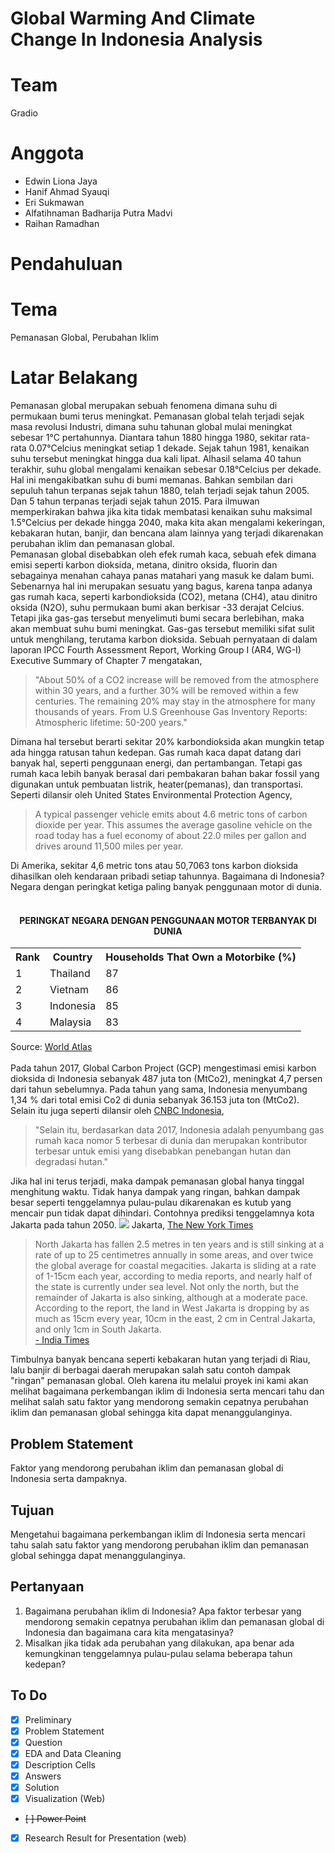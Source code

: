 # Global Warming And Climate Change In Indonesia Analysis
# Team
Gradio
# Anggota
- Edwin Liona Jaya
- Hanif Ahmad Syauqi
- Eri Sukmawan
- Alfatihnaman Badharija Putra Madvi	
- Raihan Ramadhan
# Pendahuluan
# Tema
Pemanasan Global, Perubahan Iklim
<h1> Latar Belakang</h1>
Pemanasan global merupakan sebuah fenomena dimana suhu di permukaan bumi terus meningkat. 
Pemanasan global telah terjadi sejak masa revolusi Industri, dimana suhu tahunan global mulai meningkat sebesar 1°C pertahunnya. Diantara tahun 1880 hingga 1980, sekitar rata-rata 0.07°Celcius meningkat setiap 1 dekade. Sejak tahun 1981, kenaikan suhu tersebut meningkat hingga dua kali lipat. Alhasil selama 40 tahun terakhir, suhu global mengalami kenaikan sebesar 0.18°Celcius per dekade.
<br>
Hal ini mengakibatkan suhu di bumi memanas. Bahkan sembilan dari sepuluh tahun terpanas sejak tahun 1880, telah terjadi sejak tahun 2005. Dan 5 tahun terpanas terjadi sejak tahun 2015. Para ilmuwan memperkirakan bahwa jika kita tidak membatasi kenaikan suhu maksimal 1.5°Celcius per dekade  hingga 2040, maka kita akan mengalami kekeringan, kebakaran hutan, banjir, dan bencana alam lainnya yang terjadi dikarenakan perubahan iklim dan pemanasan global.
<br>
Pemanasan global disebabkan oleh efek rumah kaca, sebuah efek dimana emisi seperti karbon dioksida, metana, dinitro oksida, fluorin dan sebagainya menahan cahaya panas matahari yang masuk ke dalam bumi. Sebenarnya hal ini merupakan sesuatu yang bagus, karena tanpa adanya gas rumah kaca, seperti karbondioksida (CO2), metana (CH4), atau dinitro oksida (N2O), suhu permukaan bumi akan berkisar -33 derajat Celcius. Tetapi jika gas-gas tersebut menyelimuti bumi secara berlebihan, maka akan membuat suhu bumi meningkat. Gas-gas tersebut memiliki sifat sulit untuk menghilang, terutama karbon dioksida.  Sebuah pernyataan di dalam laporan IPCC Fourth Assessment Report, Working Group I (AR4, WG-I) Executive Summary of Chapter 7 mengatakan,
<blockquote>"About 50% of a CO2 increase will be removed from the atmosphere within 30 years, and a further 30% will be removed within a few centuries. The remaining 20% may stay in the atmosphere for many thousands of years. From U.S Greenhouse Gas Inventory Reports: Atmospheric lifetime: 50-200 years."</blockquote>
Dimana hal tersebut berarti sekitar 20% karbondioksida akan mungkin tetap ada hingga ratusan tahun kedepan.
Gas rumah kaca dapat datang dari banyak hal, seperti penggunaan energi, dan pertambangan. Tetapi gas rumah kaca lebih banyak berasal dari pembakaran bahan bakar fossil yang digunakan untuk pembuatan listrik, heater(pemanas), dan transportasi. Seperti dilansir oleh United States Environmental Protection Agency,

<blockquote>A typical passenger vehicle emits about 4.6 metric tons of carbon dioxide per year. This assumes the average gasoline vehicle on the road today has a fuel economy of about 22.0 miles per gallon and drives around 11,500 miles per year.</blockquote>

Di Amerika, sekitar 4,6 metric tons atau 50,7063 tons karbon dioksida dihasilkan oleh kendaraan pribadi setiap tahunnya. Bagaimana di Indonesia? Negara dengan peringkat ketiga paling banyak penggunaan motor di dunia.
<br>
<br>
<center>
    <h4>PERINGKAT NEGARA DENGAN PENGGUNAAN MOTOR TERBANYAK DI DUNIA</h4>
</center>
<table class="table">
    <tr>
        <th>Rank<th>Country<th>Households That Own a Motorbike (%)</th>
    <tr>
        <td>1<td>Thailand<td>87</td>
    <tr>
        <td>2<td>Vietnam<td>86</td>
    <tr>
        <td>3<td>Indonesia<td>85</td>
    <tr>
        <td>4<td>Malaysia<td>83</td>
</table>
Source: <a href="https://www.worldatlas.com/articles/countries-that-ride-motorbikes.html">World Atlas</a>
<br>
<br>
Pada tahun 2017, Global Carbon Project (GCP) mengestimasi emisi karbon dioksida di Indonesia sebanyak 487 juta ton (MtCo2), meningkat 4,7 persen dari tahun sebelumnya. Pada tahun yang sama, Indonesia menyumbang 1,34 % dari total emisi Co2 di dunia sebanyak 36.153 juta ton (MtCo2). Selain itu juga seperti dilansir oleh <a href="https://www.cnbcindonesia.com/opini/20211022102830-14-285742/begini-dahsyatnya-dampak-pemanasan-global">CNBC Indonesia</a>, 
<blockquote>"Selain itu, berdasarkan data 2017, Indonesia adalah penyumbang gas rumah kaca nomor 5 terbesar di dunia dan merupakan kontributor terbesar untuk emisi yang disebabkan penebangan hutan dan degradasi hutan."</blockquote>

Jika hal ini terus terjadi, maka dampak pemanasan global hanya tinggal menghitung waktu. Tidak hanya dampak yang ringan, bahkan dampak besar seperti tenggelamnya pulau-pulau dikarenakan es kutub yang mencair pun tidak dapat dihindari. Contohnya prediksi tenggelamnya kota Jakarta pada tahun 2050.
<img src="https://static01.nyt.com/images/2017/12/17/climate/00JAKARTA-slide-I7D5/00JAKARTA-slide-I7D5-superJumbo.jpg"/>
Jakarta, <a href="https://www.nytimes.com/interactive/2017/12/21/world/asia/jakarta-sinking-climate.html">The New York Times</a>
<blockquote>North Jakarta has fallen 2.5 metres in ten years and is still sinking at a rate of up to 25 centimetres annually in some areas, and over twice the global average for coastal megacities. Jakarta is sliding at a rate of 1-15cm each year, according to media reports, and nearly half of the state is currently under sea level.
Not only the north, but the remainder of Jakarta is also sinking, although at a moderate pace. According to the report, the land in West Jakarta is dropping by as much as 15cm every year, 10cm in the east, 2 cm in Central Jakarta, and only 1cm in South Jakarta.<br>
<a href="https://www.indiatimes.com/explainers/news/why-indonesias-jakarta-the-fastest-sinking-city-in-the-world-566454.html">- India Times </a>
</blockquote>

Timbulnya banyak bencana seperti kebakaran hutan yang terjadi di Riau, lalu banjir di berbagai daerah merupakan salah satu contoh dampak "ringan" pemanasan global. Oleh karena itu melalui proyek ini kami akan melihat bagaimana perkembangan iklim di Indonesia serta mencari tahu dan melihat salah satu faktor yang mendorong semakin cepatnya perubahan iklim dan pemanasan global sehingga kita dapat menanggulanginya.
## Problem Statement
Faktor yang mendorong perubahan iklim dan pemanasan global di Indonesia serta dampaknya.
## Tujuan
Mengetahui bagaimana perkembangan iklim di Indonesia serta mencari tahu salah satu faktor yang mendorong perubahan iklim dan pemanasan global sehingga dapat menanggulanginya.
## Pertanyaan
1. Bagaimana perubahan iklim di Indonesia? Apa faktor terbesar yang mendorong semakin cepatnya perubahan iklim dan pemanasan global di Indonesia dan bagaimana cara kita mengatasinya? 
2. Misalkan jika tidak ada perubahan yang dilakukan, apa benar ada kemungkinan tenggelamnya pulau-pulau selama beberapa tahun kedepan?
## To Do
- [x] Preliminary
- [x] Problem Statement
- [x] Question
- [x] EDA and Data Cleaning
- [x] Description Cells
- [x] Answers
- [x] Solution
- [x] Visualization (Web)
- ~~[ ] Power Point~~
- [x] Research Result for Presentation (web)
